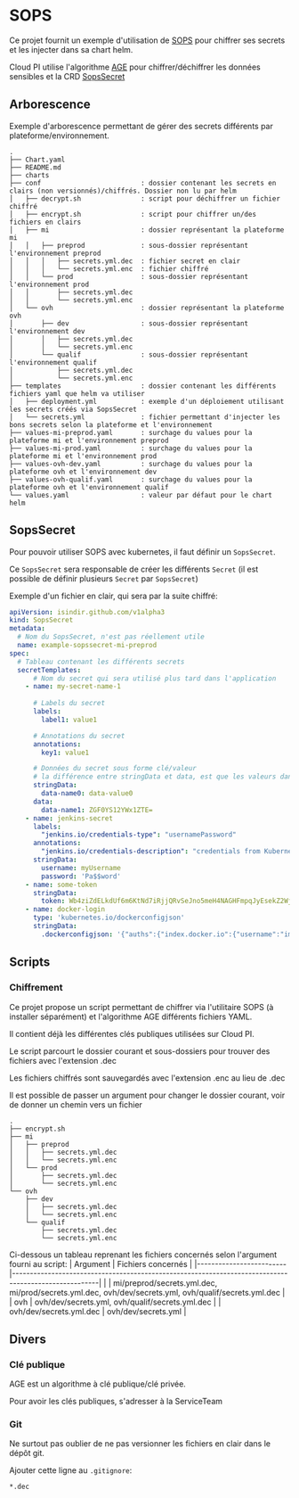 # SOPS
Ce projet fournit un exemple d'utilisation de [SOPS](https://github.com/getsops/sops) pour chiffrer ses secrets et les injecter dans sa chart helm.

Cloud PI utilise l'algorithme [AGE](https://age-encryption.org/) pour chiffrer/déchiffrer les données sensibles et la CRD [SopsSecret](https://github.com/isindir/sops-secrets-operator)

## Arborescence
Exemple d'arborescence permettant de gérer des secrets différents par plateforme/environnement.

```
.
├── Chart.yaml
├── README.md
├── charts
├── conf                         : dossier contenant les secrets en clairs (non versionnés)/chiffrés. Dossier non lu par helm
│   ├── decrypt.sh               : script pour déchiffrer un fichier chiffré
│   ├── encrypt.sh               : script pour chiffrer un/des fichiers en clairs
│   ├── mi                       : dossier représentant la plateforme mi
│   │   ├── preprod              : sous-dossier représentant l'environnement preprod
│   │   │   ├── secrets.yml.dec  : fichier secret en clair
│   │   │   └── secrets.yml.enc  : fichier chiffré
│   │   └── prod                 : sous-dossier représentant l'environnement prod
│   │       ├── secrets.yml.dec
│   │       └── secrets.yml.enc
│   └── ovh                      : dossier représentant la plateforme ovh
│       ├── dev                  : sous-dossier représentant l'environnement dev
│       │   ├── secrets.yml.dec
│       │   └── secrets.yml.enc
│       └── qualif               : sous-dossier représentant l'environnement qualif
│           ├── secrets.yml.dec
│           └── secrets.yml.enc
├── templates                    : dossier contenant les différents fichiers yaml que helm va utiliser
│   ├── deployment.yml           : exemple d'un déploiement utilisant les secrets créés via SopsSecret
│   └── secrets.yml              : fichier permettant d'injecter les bons secrets selon la plateforme et l'environnement    
├── values-mi-preprod.yaml       : surchage du values pour la plateforme mi et l'environnement preprod
├── values-mi-prod.yaml          : surchage du values pour la plateforme mi et l'environnement prod
├── values-ovh-dev.yaml          : surchage du values pour la plateforme ovh et l'environnement dev
├── values-ovh-qualif.yaml       : surchage du values pour la plateforme ovh et l'environnement qualif
└── values.yaml                  : valeur par défaut pour le chart helm
```

## SopsSecret
Pour pouvoir utiliser SOPS avec kubernetes, il faut définir un `SopsSecret`.

Ce `SopsSecret` sera responsable de créer les différents `Secret` (il est possible de définir plusieurs `Secret` par `SopsSecret`)

Exemple d'un fichier en clair, qui sera par la suite chiffré:
```yaml
apiVersion: isindir.github.com/v1alpha3
kind: SopsSecret
metadata:
  # Nom du SopsSecret, n'est pas réellement utile
  name: example-sopssecret-mi-preprod
spec:
  # Tableau contenant les différents secrets
  secretTemplates:
      # Nom du secret qui sera utilisé plus tard dans l'application
    - name: my-secret-name-1
       
      # Labels du secret
      labels:
        label1: value1

      # Annotations du secret
      annotations:
        key1: value1

      # Données du secret sous forme clé/valeur
      # la différence entre stringData et data, est que les valeurs dans le dictionnaire data doivent être encodées en base64
      stringData:
        data-name0: data-value0
      data:
        data-name1: ZGF0YS12YWx1ZTE=
    - name: jenkins-secret
      labels:
        "jenkins.io/credentials-type": "usernamePassword"
      annotations:
        "jenkins.io/credentials-description": "credentials from Kubernetes"
      stringData:
        username: myUsername
        password: 'Pa$$word'
    - name: some-token
      stringData:
        token: Wb4ziZdELkdUf6m6KtNd7iRjjQRvSeJno5meH4NAGHFmpqJyEsekZ2WjX232s4Gj
    - name: docker-login
      type: 'kubernetes.io/dockerconfigjson'
      stringData:
        .dockerconfigjson: '{"auths":{"index.docker.io":{"username":"imyuser","password":"mypass","email":"myuser@abc.com","auth":"aW15dXNlcjpteXBhc3M="}}}'
```

## Scripts
### Chiffrement
Ce projet propose un script permettant de chiffrer via l'utilitaire SOPS (à installer séparément) et l'algorithme AGE différents fichiers YAML.

Il contient déjà les différentes clés publiques utilisées sur Cloud PI.

Le script parcourt le dossier courant et sous-dossiers pour trouver des fichiers avec l'extension .dec

Les fichiers chiffrés sont sauvegardés avec l'extension .enc au lieu de .dec

Il est possible de passer un argument pour changer le dossier courant, voir de donner un chemin vers un fichier
```
.
├── encrypt.sh
├── mi
│   ├── preprod
│   │   ├── secrets.yml.dec
│   │   └── secrets.yml.enc
│   └── prod
│       ├── secrets.yml.dec
│       └── secrets.yml.enc
└── ovh
    ├── dev
    │   ├── secrets.yml.dec
    │   └── secrets.yml.enc
    └── qualif
        ├── secrets.yml.dec
        └── secrets.yml.enc
```

Ci-dessous un tableau reprenant les fichiers concernés selon l'argument fourni au script:
| Argument                | Fichiers concernés                                                                                   |
|-------------------------|------------------------------------------------------------------------------------------------------|
| <aucun>                 | mi/preprod/secrets.yml.dec, mi/prod/secrets.yml.dec, ovh/dev/secrets.yml, ovh/qualif/secrets.yml.dec |
| ovh                     | ovh/dev/secrets.yml, ovh/qualif/secrets.yml.dec                                                      |
| ovh/dev/secrets.yml.dec | ovh/dev/secrets.yml                                                                                  |


## Divers
### Clé publique
AGE est un algorithme à clé publique/clé privée.

Pour avoir les clés publiques, s'adresser à la ServiceTeam


### Git
Ne surtout pas oublier de ne pas versionner les fichiers en clair dans le dépôt git.

Ajouter cette ligne au `.gitignore`:
```
*.dec
```

